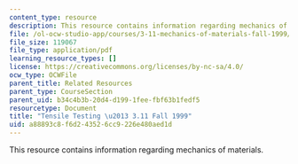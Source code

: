 ```yaml
---
content_type: resource
description: This resource contains information regarding mechanics of materials.
file: /ol-ocw-studio-app/courses/3-11-mechanics-of-materials-fall-1999/a88893c8f6d243526cc9226e480aed1d_MIT3_11F99_instron.pdf
file_size: 119067
file_type: application/pdf
learning_resource_types: []
license: https://creativecommons.org/licenses/by-nc-sa/4.0/
ocw_type: OCWFile
parent_title: Related Resources
parent_type: CourseSection
parent_uid: b34c4b3b-20d4-d199-1fee-fbf63b1fedf5
resourcetype: Document
title: "Tensile Testing \u2013 3.11 Fall 1999"
uid: a88893c8-f6d2-4352-6cc9-226e480aed1d
---
```

This resource contains information regarding mechanics of materials.